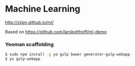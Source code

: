 # Machine Learning

http://zijpn.github.io/ml/

Based on https://github.com/larskotthoff/ml-demo

### Yeoman scaffolding
```sh
$ sudo npm install -g yo gulp bower generator-gulp-webapp
$ yo gulp-webapp
```
